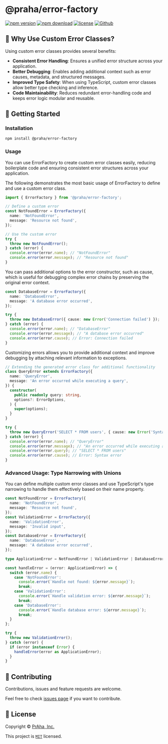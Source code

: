# @praha/error-factory

[![npm version](https://badge.fury.io/js/@praha%2Ferror-factory.svg)](https://www.npmjs.com/package/@praha/error-factory)
[![npm download](https://img.shields.io/npm/dm/@praha/error-factory.svg)](https://www.npmjs.com/package/@praha/error-factory)
[![license](https://img.shields.io/badge/License-MIT-green.svg)](https://github.com/praha-inc/error-factory/blob/main/LICENSE)
[![Github](https://img.shields.io/github/followers/praha-inc?label=Follow&logo=github&style=social)](https://github.com/orgs/praha-inc/followers)

## 🤔 Why Use Custom Error Classes?

Using custom error classes provides several benefits:

- **Consistent Error Handling**: Ensures a unified error structure across your application.
- **Better Debugging**: Enables adding additional context such as error causes, metadata, and structured messages.
- **Improved Type Safety**: When using TypeScript, custom error classes allow better type checking and inference.
- **Code Maintainability**: Reduces redundant error-handling code and keeps error logic modular and reusable.

## 👏 Getting Started

### Installation

```bash
npm install @praha/error-factory
```

### Usage

You can use ErrorFactory to create custom error classes easily, reducing boilerplate code and ensuring consistent error structures across your application.

The following demonstrates the most basic usage of ErrorFactory to define and use a custom error class.

```ts
import { ErrorFactory } from '@praha/error-factory';

// Define a custom error
const NotFoundError = ErrorFactory({
  name: 'NotFoundError',
  message: 'Resource not found',
});

// Use the custom error
try {
  throw new NotFoundError();
} catch (error) {
  console.error(error.name); // "NotFoundError"
  console.error(error.message); // "Resource not found"
}
```

You can pass additional options to the error constructor, such as cause, which is useful for debugging complex error chains by preserving the original error context.

```ts
const DatabaseError = ErrorFactory({
  name: 'DatabaseError',
  message: 'A database error occurred',
});

try {
  throw new DatabaseError({ cause: new Error('Connection failed') });
} catch (error) {
  console.error(error.name); // "DatabaseError"
  console.error(error.message); // "A database error occurred"
  console.error(error.cause); // Error: Connection failed
}
```

Customizing errors allows you to provide additional context and improve debugging by attaching relevant information to exceptions.

```ts
// Extending the generated error class for additional functionality
class QueryError extends ErrorFactory({
  name: 'QueryError',
  message: 'An error occurred while executing a query',
}) {
  constructor(
    public readonly query: string,
    options?: ErrorOptions,
  ) {
    super(options);
  }
}

try {
  throw new QueryError('SELECT * FROM users', { cause: new Error('Syntax error') });
} catch (error) {
  console.error(error.name); // "QueryError"
  console.error(error.message); // "An error occurred while executing a query"
  console.error(error.query); // "SELECT * FROM users"
  console.error(error.cause); // Error: Syntax error
}
```

### Advanced Usage: Type Narrowing with Unions

You can define multiple custom error classes and use TypeScript's type narrowing to handle them effectively based on their name property.

```ts
const NotFoundError = ErrorFactory({
  name: 'NotFoundError',
  message: 'Resource not found',
});
const ValidationError = ErrorFactory({
  name: 'ValidationError',
  message: 'Invalid input',
});
const DatabaseError = ErrorFactory({
  name: 'DatabaseError',
  message: 'A database error occurred',
});

type ApplicationError = NotFoundError | ValidationError | DatabaseError;

const handleError = (error: ApplicationError) => {
  switch (error.name) {
    case 'NotFoundError':
      console.error(`Handle not found: ${error.message}`);
      break;
    case 'ValidationError':
      console.error(`Handle validation error: ${error.message}`);
      break;
    case 'DatabaseError':
      console.error(`Handle database error: ${error.message}`);
      break;
  }
};

try {
  throw new ValidationError();
} catch (error) {
  if (error instanceof Error) {
    handleError(error as ApplicationError);
  }
}
```

## 🤝 Contributing

Contributions, issues and feature requests are welcome.

Feel free to check [issues page](https://github.com/praha-inc/error-factory/issues) if you want to contribute.

## 📝 License

Copyright © [PrAha, Inc.](https://www.praha-inc.com/)

This project is [```MIT```](https://github.com/praha-inc/error-factory/blob/main/LICENSE) licensed.
